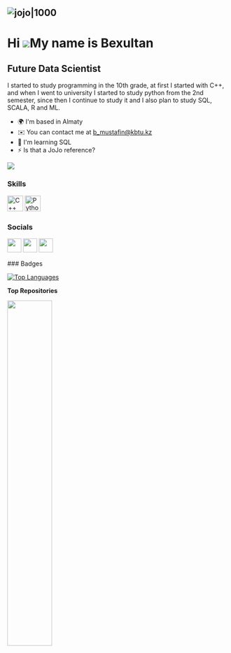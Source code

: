 ![jojo|1000](https://github.com/I3EKA/I3EKA/blob/main/ezgif.com-video-to-gif%20(3).gif)
---
Hi ![](https://user-images.githubusercontent.com/18350557/176309783-0785949b-9127-417c-8b55-ab5a4333674e.gif)My name is Bexultan
================================================================================================================================

Future Data Scientist
---------------------
I started to study programming in the 10th grade, at first I started with C++, and when I went to university I started to study python from the 2nd semester, since then I continue to study it and I also plan to study SQL, SCALA, R and ML.

* 🌍  I'm based in Almaty
* ✉️  You can contact me at [b\_mustafin@kbtu.kz](mailto:b_mustafin@kbtu.kz)
* 🧠  I'm learning SQL
* ⚡  Is that a JoJo reference?

<a href="https://www.github.com/I3EKA" target="_blank" rel="noreferrer"><img
src="https://img.shields.io/github/followers/I3EKA?logo=github&style=for-the-badge&color=0891b2&labelColor=1c1917" /></a>
### Skills

<p align="left">
<a href="https://docs.microsoft.com/en-us/cpp/?view=msvc-170" target="_blank" rel="noreferrer"><img src="https://raw.githubusercontent.com/danielcranney/readme-generator/main/public/icons/skills/cplusplus-colored.svg" width="36" height="36" alt="C++" /></a>
<a href="https://www.python.org/" target="_blank" rel="noreferrer"><img src="https://raw.githubusercontent.com/danielcranney/readme-generator/main/public/icons/skills/python-colored.svg" width="36" height="36" alt="Python" /></a>
</p>

### Socials

<p align="left"> <a href="https://www.github.com/I3EKA" target="_blank" rel="noreferrer"><img src="https://raw.githubusercontent.com/danielcranney/readme-generator/main/public/icons/socials/github.svg" width="32" height="32" /></a> <a href="http://www.instagram.com/ai3ek" target="_blank" rel="noreferrer"><img src="https://raw.githubusercontent.com/danielcranney/readme-generator/main/public/icons/socials/instagram.svg" width="32" height="32" /></a> <a href="https://www.linkedin.com/in/bexultan-mustafin-baa794246/" target="_blank" rel="noreferrer"><img src="https://raw.githubusercontent.com/danielcranney/readme-generator/main/public/icons/socials/linkedin.svg" width="32" height="32" /></a></p>
### Badges

<a href="https://github.com/I3EKA" align="left"><img src="https://github-readme-stats.vercel.app/api/top-langs/?username=I3EKA&langs_count=10&title_color=0891b2&text_color=ffffff&icon_color=0891b2&bg_color=1c1917&hide_border=true&locale=en&custom_title=Top%20%Languages" alt="Top Languages" /></a>

<b>Top Repositories</b>

<div width="100%" align="center"><a href="https://github.com/I3EKA/maze" align="left"><img align="left" width="45%" src="https://github-readme-stats.vercel.app/api/pin/?username=I3EKA&repo=maze&title_color=0891b2&text_color=ffffff&icon_color=0891b2&bg_color=1c1917&hide_border=true&locale=en" /></a></div><br /><br /><br
